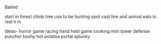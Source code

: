 Batied

start in forest
climb tree
use to be hunting spot
cast line and animal eats is
reel it in

Ideas-
horror game
racing
hand held game
cooking
mini tower defense
puncher
boshy 
hot potatoe
portal
splunky
